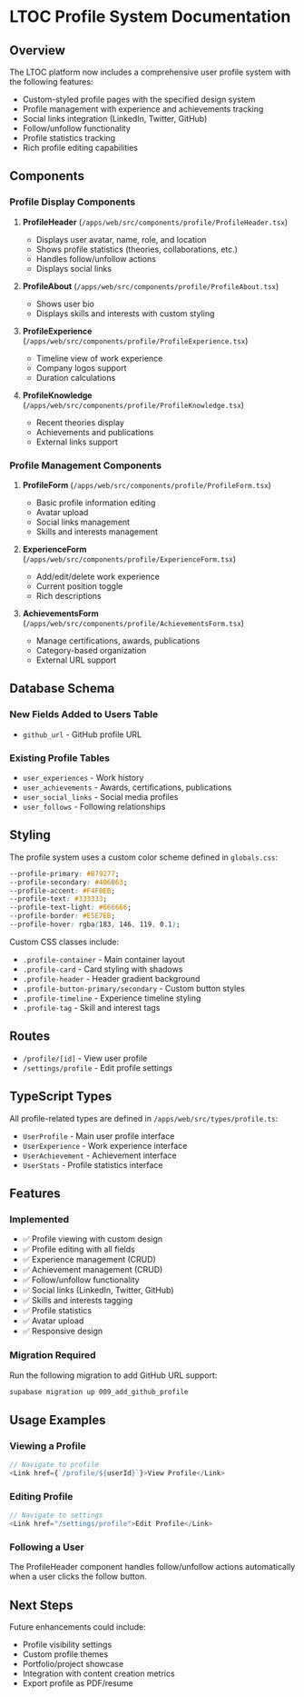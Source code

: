# LTOC Profile System Documentation

## Overview

The LTOC platform now includes a comprehensive user profile system with the following features:

- Custom-styled profile pages with the specified design system
- Profile management with experience and achievements tracking
- Social links integration (LinkedIn, Twitter, GitHub)
- Follow/unfollow functionality
- Profile statistics tracking
- Rich profile editing capabilities

## Components

### Profile Display Components

1. **ProfileHeader** (`/apps/web/src/components/profile/ProfileHeader.tsx`)
   - Displays user avatar, name, role, and location
   - Shows profile statistics (theories, collaborations, etc.)
   - Handles follow/unfollow actions
   - Displays social links

2. **ProfileAbout** (`/apps/web/src/components/profile/ProfileAbout.tsx`)
   - Shows user bio
   - Displays skills and interests with custom styling

3. **ProfileExperience** (`/apps/web/src/components/profile/ProfileExperience.tsx`)
   - Timeline view of work experience
   - Company logos support
   - Duration calculations

4. **ProfileKnowledge** (`/apps/web/src/components/profile/ProfileKnowledge.tsx`)
   - Recent theories display
   - Achievements and publications
   - External links support

### Profile Management Components

1. **ProfileForm** (`/apps/web/src/components/profile/ProfileForm.tsx`)
   - Basic profile information editing
   - Avatar upload
   - Social links management
   - Skills and interests management

2. **ExperienceForm** (`/apps/web/src/components/profile/ExperienceForm.tsx`)
   - Add/edit/delete work experience
   - Current position toggle
   - Rich descriptions

3. **AchievementsForm** (`/apps/web/src/components/profile/AchievementsForm.tsx`)
   - Manage certifications, awards, publications
   - Category-based organization
   - External URL support

## Database Schema

### New Fields Added to Users Table
- `github_url` - GitHub profile URL

### Existing Profile Tables
- `user_experiences` - Work history
- `user_achievements` - Awards, certifications, publications
- `user_social_links` - Social media profiles
- `user_follows` - Following relationships

## Styling

The profile system uses a custom color scheme defined in `globals.css`:

```css
--profile-primary: #B79277;
--profile-secondary: #406B63;
--profile-accent: #F4F0EB;
--profile-text: #333333;
--profile-text-light: #666666;
--profile-border: #E5E7EB;
--profile-hover: rgba(183, 146, 119, 0.1);
```

Custom CSS classes include:
- `.profile-container` - Main container layout
- `.profile-card` - Card styling with shadows
- `.profile-header` - Header gradient background
- `.profile-button-primary/secondary` - Custom button styles
- `.profile-timeline` - Experience timeline styling
- `.profile-tag` - Skill and interest tags

## Routes

- `/profile/[id]` - View user profile
- `/settings/profile` - Edit profile settings

## TypeScript Types

All profile-related types are defined in `/apps/web/src/types/profile.ts`:
- `UserProfile` - Main user profile interface
- `UserExperience` - Work experience interface
- `UserAchievement` - Achievement interface
- `UserStats` - Profile statistics interface

## Features

### Implemented
- ✅ Profile viewing with custom design
- ✅ Profile editing with all fields
- ✅ Experience management (CRUD)
- ✅ Achievement management (CRUD)
- ✅ Follow/unfollow functionality
- ✅ Social links (LinkedIn, Twitter, GitHub)
- ✅ Skills and interests tagging
- ✅ Profile statistics
- ✅ Avatar upload
- ✅ Responsive design

### Migration Required

Run the following migration to add GitHub URL support:
```bash
supabase migration up 009_add_github_profile
```

## Usage Examples

### Viewing a Profile
```typescript
// Navigate to profile
<Link href={`/profile/${userId}`}>View Profile</Link>
```

### Editing Profile
```typescript
// Navigate to settings
<Link href="/settings/profile">Edit Profile</Link>
```

### Following a User
The ProfileHeader component handles follow/unfollow actions automatically when a user clicks the follow button.

## Next Steps

Future enhancements could include:
- Profile visibility settings
- Custom profile themes
- Portfolio/project showcase
- Integration with content creation metrics
- Export profile as PDF/resume